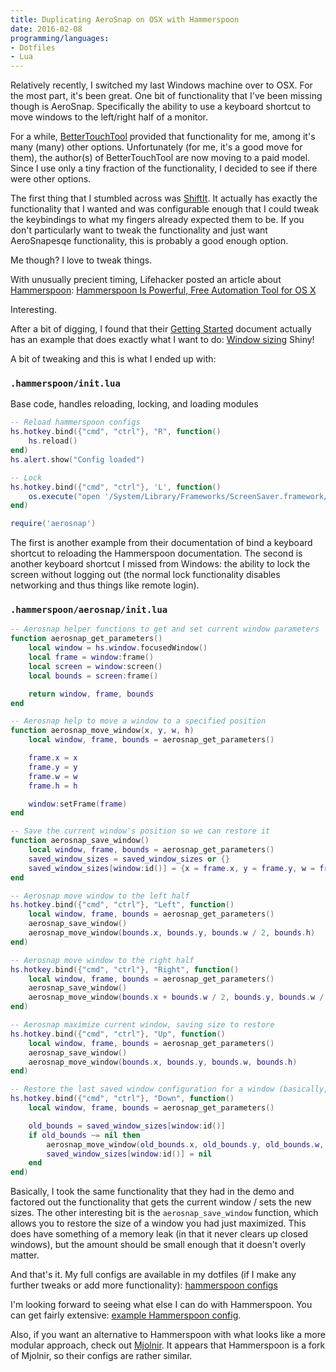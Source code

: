 ```yaml
---
title: Duplicating AeroSnap on OSX with Hammerspoon
date: 2016-02-08
programming/languages:
- Dotfiles
- Lua
---
```

Relatively recently, I switched my last Windows machine over to OSX. For the most part, it's been great. One bit of functionality that I've been missing though is AeroSnap. Specifically the ability to use a keyboard shortcut to move windows to the left/right half of a monitor.

<!--more-->

For a while, <a href="https://www.boastr.net/">BetterTouchTool</a> provided that functionality for me, among it's many (many) other options. Unfortunately (for me, it's a good move for them), the author(s) of BetterTouchTool are now moving to a paid model. Since I use only a tiny fraction of the functionality, I decided to see if there were other options.

The first thing that I stumbled across was <a href="https://github.com/fikovnik/ShiftIt">ShiftIt</a>. It actually has exactly the functionality that I wanted and was configurable enough that I could tweak the keybindings to what my fingers already expected them to be. If you don't particularly want to tweak the functionality and just want AeroSnapesqe functionality, this is probably a good enough option.

Me though? I love to tweak things.

With unusually precient timing, Lifehacker posted an article about <a href="http://www.hammerspoon.org/">Hammerspoon</a>: <a href="http://lifehacker.com/hammerspoon-is-powerful-free-automation-tool-for-os-x-1757351485">Hammerspoon Is Powerful, Free Automation Tool for OS X</a>

Interesting.

After a bit of digging, I found that their <a href="http://www.hammerspoon.org/go/">Getting Started</a> document actually has an example that does exactly what I want to do: <a href="http://www.hammerspoon.org/go/#winresize">Window sizing</a> Shiny!

A bit of tweaking and this is what I ended up with:

### `.hammerspoon/init.lua`

Base code, handles reloading, locking, and loading modules

```lua
-- Reload hammerspoon configs
hs.hotkey.bind({"cmd", "ctrl"}, "R", function()
    hs.reload()
end)
hs.alert.show("Config loaded")

-- Lock
hs.hotkey.bind({"cmd", "ctrl"}, 'L', function()
    os.execute("open '/System/Library/Frameworks/ScreenSaver.framework/Versions/A/Resources/ScreenSaverEngine.app'")
end)

require('aerosnap')
```

The first is another example from their documentation of bind a keyboard shortcut to reloading the Hammerspoon documentation. The second is another keyboard shortcut I missed from Windows: the ability to lock the screen without logging out (the normal lock functionality disables networking and thus things like remote login).

### `.hammerspoon/aerosnap/init.lua`

```lua
-- Aerosnap helper functions to get and set current window parameters
function aerosnap_get_parameters()
    local window = hs.window.focusedWindow()
    local frame = window:frame()
    local screen = window:screen()
    local bounds = screen:frame()

    return window, frame, bounds
end

-- Aerosnap help to move a window to a specified position
function aerosnap_move_window(x, y, w, h)
    local window, frame, bounds = aerosnap_get_parameters()

    frame.x = x
    frame.y = y
    frame.w = w
    frame.h = h

    window:setFrame(frame)
end

-- Save the current window's position so we can restore it
function aerosnap_save_window()
    local window, frame, bounds = aerosnap_get_parameters()
    saved_window_sizes = saved_window_sizes or {}
    saved_window_sizes[window:id()] = {x = frame.x, y = frame.y, w = frame.w, h = frame.h}
end

-- Aerosnap move window to the left half
hs.hotkey.bind({"cmd", "ctrl"}, "Left", function()
    local window, frame, bounds = aerosnap_get_parameters()
    aerosnap_save_window()
    aerosnap_move_window(bounds.x, bounds.y, bounds.w / 2, bounds.h)
end)

-- Aerosnap move window to the right half
hs.hotkey.bind({"cmd", "ctrl"}, "Right", function()
    local window, frame, bounds = aerosnap_get_parameters()
    aerosnap_save_window()
    aerosnap_move_window(bounds.x + bounds.w / 2, bounds.y, bounds.w / 2, bounds.h)
end)

-- Aerosnap maximize current window, saving size to restore
hs.hotkey.bind({"cmd", "ctrl"}, "Up", function()
    local window, frame, bounds = aerosnap_get_parameters()
    aerosnap_save_window()
    aerosnap_move_window(bounds.x, bounds.y, bounds.w, bounds.h)
end)

-- Restore the last saved window configuration for a window (basically, a one level undo)
hs.hotkey.bind({"cmd", "ctrl"}, "Down", function()
    local window, frame, bounds = aerosnap_get_parameters()

    old_bounds = saved_window_sizes[window:id()]
    if old_bounds ~= nil then
        aerosnap_move_window(old_bounds.x, old_bounds.y, old_bounds.w, old_bounds.h)
        saved_window_sizes[window:id()] = nil
    end
end)
```

Basically, I took the same functionality that they had in the demo and factored out the functionality that gets the current window / sets the new sizes. The other interesting bit is the `aerosnap_save_window` function, which allows you to restore the size of a window you had just maximized. This does have something of a memory leak (in that it never clears up closed windows), but the amount should be small enough that it doesn't overly matter.

And that's it. My full configs are available in my dotfiles (if I make any further tweaks or add more functionality): <a href="https://github.com/jpverkamp/dotfiles/tree/master/hammerspoon">hammerspoon configs</a>

I'm looking forward to seeing what else I can do with Hammerspoon. You can get fairly extensive: <a href="https://github.com/tstirrat/hammerspoon-config">example Hammerspoon config</a>.

Also, if you want an alternative to Hammerspoon with what looks like a more modular approach, check out <a href="https://github.com/sdegutis/mjolnir">Mjolnir</a>. It appears that Hammerspoon is a fork of Mjolnir, so their configs are rather similar.
